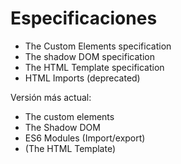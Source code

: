 # Especificaciones #


- The Custom Elements specification
- The shadow DOM specification
- The HTML Template specification
- HTML Imports (deprecated)

Versión más actual:

- The custom elements
- The Shadow DOM
- ES6 Modules (Import/export)
- (The HTML Template)